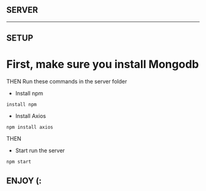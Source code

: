 ## SERVER


--------
## SETUP 
# First, make sure you install Mongodb
THEN Run these commands in the server folder
- Install npm 
```
install npm
```
- Install Axios
```
npm install axios
```
THEN 
- Start run the server
```
npm start
```
ENJOY (: 
--------
